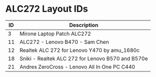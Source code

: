 # ALC272 Layout IDs

| ID | Description |
|---|---|
| 3 | Mirone Laptop Patch ALC272 |
| 11 | ALC272 - Lenovo B470 - Sam Chen |
| 12 | Realtek ALC 272 for Lenovo Y470 by amu_1680c |
| 18 | Sniki - Realtek ALC 272 for Lenovo B570 and B570e |
| 21 | Andres ZeroCross - Lenovo All In One PC C440 |
